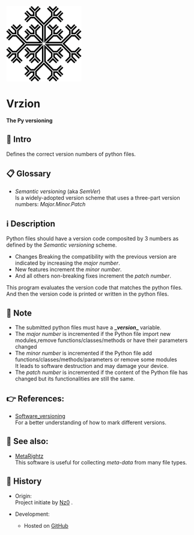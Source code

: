 ![Logo icon](contents/logo/logo.svg "Software-name logo")
# Vrzion
**The Py versioning**


## 🚩 Intro
Defines the correct version numbers of python files.  


## 📋 Glossary
 - *Semantic versioning* (aka *SemVer*)  
	Is a widely-adopted version scheme that uses a three-part version numbers: *Major.Minor.Patch*


## ℹ️ Description
Python files should have a version code composited by 3 numbers as defined by the *Semantic versioning* scheme.
 - Changes Breaking the compatibility with the previous version are indicated by increasing the *major number*.
 - New features increment the *minor number*.
 - And all others non-breaking fixes increment the *patch number*.

This program evaluates the version code that matches the python files.  
And then the version code is printed or written in the python files.  


## 📝 Note
 - The submitted python files must have a **\__version__** variable.
 - The *major number* is incremented if the Python file import new modules,remove functions/classes/methods or have their parameters changed  
 - The *minor number* is incremented if the Python file add functions/classes/methods/parameters or remove some modules  
	It leads to software destruction and may damage your device.
 - The *patch number* is incremented if the content of the Python file has changed but its functionalities are still the same.


## 👉 References:
 - [Software_versioning](https://en.wikipedia.org/wiki/Software_versioning)  
	For a better understanding of how to mark different versions.


## 👀 See also:
 - [MetaRightz](https://github.com/N-z0/metarightz.git)  
	This software is useful for collecting *meta-data* from many file types.


## 📜 History
 - Origin:  
	Project initiate by [Nz0](https://github.com/N-z0) .

 - Development:  
	- Hosted  on [GitHub](https://github.com/N-z0/vrzion.git)

